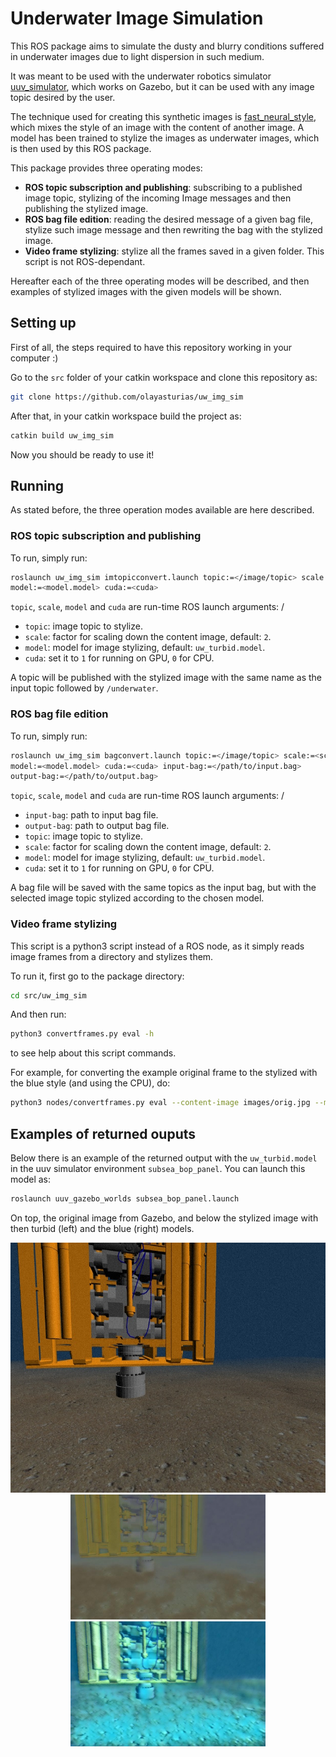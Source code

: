 # Underwater Image Simulation

This ROS package aims to simulate the dusty and blurry conditions suffered in
underwater images due to light dispersion in such medium.

It was meant to be used with the underwater robotics simulator
[uuv_simulator](https://github.com/uuvsimulator/uuv_simulator),
which works on Gazebo, but it can be used with any image topic desired by the
user.

The technique used for creating this synthetic images is
[fast_neural_style](https://github.com/pytorch/examples/tree/master/fast_neural_style),
which mixes the style of an image with the content of another image. A model
has been trained to stylize the images as underwater images, which is then used
by this ROS package.

This package provides three operating modes:

- **ROS topic subscription and publishing**: subscribing to a published image topic,
stylizing of the incoming Image messages and then publishing the stylized image.
- **ROS bag file edition**: reading the desired message of a given bag file,
stylize such image message and then rewriting the bag with the stylized image.
- **Video frame stylizing**: stylize all the frames saved in a given folder.
This script is not ROS-dependant.

Hereafter each of the three operating modes will be described, and then examples
of stylized images with the given models will be shown.

## Setting up

First of all, the steps required to have this repository working in
your computer :)

Go to the `src` folder of your catkin workspace and clone this repository as:

```bash
git clone https://github.com/olayasturias/uw_img_sim
```

After that, in your catkin workspace build the project as:

```bash
catkin build uw_img_sim
```

Now you should be ready to use it!

## Running

As stated before, the three operation modes available are here described.

### ROS topic subscription and publishing

To run, simply run:

```bash
roslaunch uw_img_sim imtopicconvert.launch topic:=</image/topic> scale:=<scale>
model:=<model.model> cuda:=<cuda>
```

`topic`, `scale`, `model` and `cuda` are run-time ROS launch arguments:
/
-   `topic`: image topic to stylize.
-   `scale`: factor for scaling down the content image, default: `2`.
-   `model`: model for image stylizing, default: `uw_turbid.model`.
-   `cuda`: set it to `1` for running on GPU, `0` for CPU.

A topic will be published with the stylized image with the same name as the
input topic followed by `/underwater`.

### ROS bag file edition

To run, simply run:

```bash
roslaunch uw_img_sim bagconvert.launch topic:=</image/topic> scale:=<scale>
model:=<model.model> cuda:=<cuda> input-bag:=</path/to/input.bag>
output-bag:=</path/to/output.bag>
```

`topic`, `scale`, `model` and `cuda` are run-time ROS launch arguments:
/
-   `input-bag`: path to input bag file.
-   `output-bag`: path to output bag file.
-   `topic`: image topic to stylize.
-   `scale`: factor for scaling down the content image, default: `2`.
-   `model`: model for image stylizing, default: `uw_turbid.model`.
-   `cuda`: set it to `1` for running on GPU, `0` for CPU.

A bag file will be saved with the same topics as the input bag, but with the
selected image topic stylized according to the chosen model.

### Video frame stylizing

This script is a python3 script instead of a ROS node, as it simply reads
image frames from a directory and stylizes them.

To run it, first go to the package directory:

```bash
cd src/uw_img_sim
```

And then run:

```bash
python3 convertframes.py eval -h
```
to see help about this script commands.

For example, for converting the example original frame to the stylized with the
blue style (and using the CPU), do:

```bash
python3 nodes/convertframes.py eval --content-image images/orig.jpg --model models/blue_water.model --output-image images/blue.jpg --cuda 0
```


## Examples of returned ouputs

Below there is an example of the returned output with the `uw_turbid.model`
in the uuv simulator environment `subsea_bop_panel`. You can launch this model as:

```bash
roslaunch uuv_gazebo_worlds subsea_bop_panel.launch
```

On top, the original image from Gazebo, and below the stylized image with then
turbid (left) and the blue (right) models.
<p align="center">
    <img src="images/orig.jpg" height="400px">
    <img src="images/styl.jpg" height="200px">
    <img src="images/blue.jpg" height="200px">
</p>
